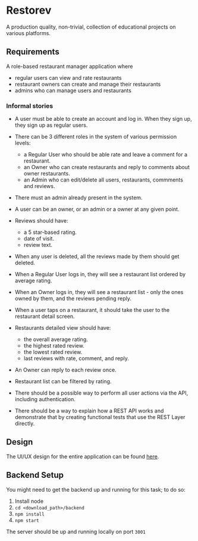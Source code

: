 # Restorev
A production quality, non-trivial, collection of educational projects on various platforms.

## Requirements

A role-based restaurant manager application where 

- regular users can view and rate restaurants
- restaurant owners can create and manage their restaurants
- admins who can manage users and restaurants

### Informal stories

- A user must be able to create an account and log in. When they sign up, they sign up as regular users. 

- There can be 3 different roles in the system of various permission levels: 

  - a Regular User who should be able rate and leave a comment for a restaurant.
  - an Owner who can create restaurants and reply to comments about owner restaurants.
  - an Admin who can edit/delete all users, restaurants, commments and reviews.
  
- There must an admin already present in the system. 

- A user can be an owner, or an admin or a owner at any given point.

- Reviews should have: 
  - a 5 star-based rating.
  - date of visit.
  - review text.

- When any user is deleted, all the reviews made by them should get deleted. 

- When a Regular User logs in, they will see a restaurant list ordered by average rating.

- When an Owner logs in, they will see a restaurant list - only the ones owned by them, and the reviews pending reply.

- When a user taps on a restaurant, it should take the user to the restaurant detail screen.

- Restaurants detailed view should have:

    - the overall average rating.
    - the highest rated review.
    - the lowest rated review.
    - last reviews with rate, comment, and reply.
    
- An Owner can reply to each review once.

- Restaurant list can be filtered by rating.

- There should be a possible way to perform all user actions via the API, including authentication.

- There should be a way to explain how a REST API works and demonstrate that by creating functional tests that use the REST Layer directly.

## Design

The UI/UX design for the entire application can be found [here](https://scene.zeplin.io/project/60fbf0795231ef10efd6441a). 

## Backend Setup

You might need to get the backend up and running for this task; to do so: 

1. Install node
2. `cd <download_path>/backend`
3. `npm install`
4. `npm start`

The server should be up and running locally on port `3001`
